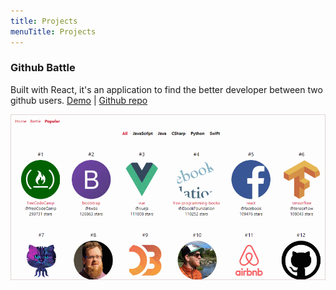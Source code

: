 ```yaml
---
title: Projects
menuTitle: Projects
---
```


### Github Battle

Built with React, it's an application to find the better developer between two github users.
[Demo](https://github-battle.netlify.com/) | [Github repo](https://github.com/zahedshareef/GithubBattle)

![GithubBattle](./github-battle.png)

